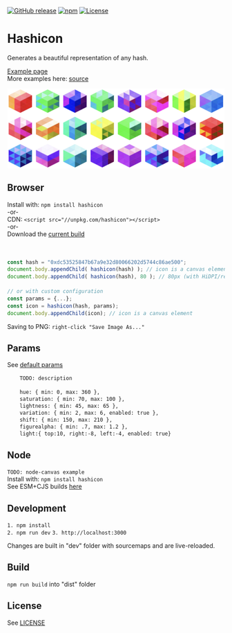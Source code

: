 [![GitHub release](https://img.shields.io/github/release/ETCDEVTeam/hashicon.svg)](https://github.com/ETCDEVTeam/hashicon/releases)
[![npm](http://img.shields.io/npm/v/hashicon.svg)](https://www.npmjs.com/package/hashicon)
[![License](https://img.shields.io/npm/l/hashicon.svg)](LICENSE)



Hashicon
==========

Generates a beautiful representation of any hash.

[Example page](https://ETCDEVTeam.github.io/hashicon/examples/)   
More examples here: [source](examples/index.html)

![Sample hashicon image](examples/hashicons.png "Hashicons")



Browser
---

Install with: 
```npm install hashicon```   
-or-   
CDN: ```<script src="//unpkg.com/hashicon"></script>```   
-or-   
Download the [current build](dist/hashicon.umd.js)   

```javascript


const hash = "0xdc53525847b67a9e32d80066202d5744c86ae500";
document.body.appendChild( hashicon(hash) ); // icon is a canvas element
document.body.appendChild( hashicon(hash), 80 ); // 80px (with HiDPI/retina adjustments)

// or with custom configuration
const params = {...};
const icon = hashicon(hash, params);
document.body.appendChild(icon); // icon is a canvas element
```

Saving to PNG:  ```right-click "Save Image As..."```



Params
---
See [default params](src/params.js)

```
	TODO: description

	hue: { min: 0, max: 360 },
	saturation: { min: 70, max: 100 },
	lightness: { min: 45, max: 65 },
	variation: { min: 2, max: 6, enabled: true },
	shift: { min: 150, max: 210 },
	figurealpha: { min: .7, max: 1.2 },
	light:{ top:10, right:-8, left:-4, enabled: true}
```


Node
---
```TODO: node-canvas example```   
Install with: ```npm install hashicon```   
See ESM+CJS builds [here](dist)


Development
-----------
```1. npm install```   
```2. npm run dev```
```3. http://localhost:3000```

Changes are built in "dev" folder with sourcemaps and are live-reloaded.

Build
-----
```npm run build``` into "dist" folder

License
-----
See [LICENSE](LICENSE)


